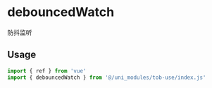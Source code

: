 # debouncedWatch

防抖监听

## Usage

```js
import { ref } from 'vue'
import { debouncedWatch } from '@/uni_modules/tob-use/index.js'


```

